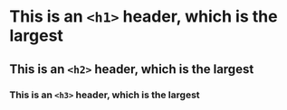 # This is an `<h1>` header, which is the largest

## This is an `<h2>` header, which is the largest

### This is an `<h3>` header, which is the largest
